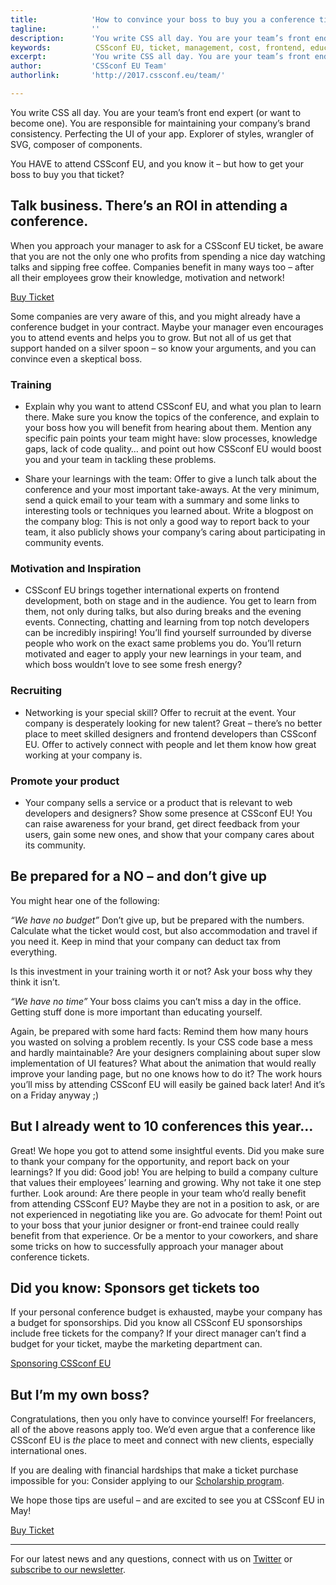 ```yaml
---
title:            'How to convince your boss to buy you a conference ticket to CSSconf EU'
tagline:          ''
description:      'You write CSS all day. You are your team’s front end expert (or want to become one). You are responsible for maintaining your company’s brand consistency. Perfecting the UI of your app. Explorer of styles, wrangler of SVG, composer of components. You HAVE to attend CSSconf EU, and you know it – but how to get your boss to buy you that ticket?'
keywords:          CSSconf EU, ticket, management, cost, frontend, education, CSSconf, Berlin, conference, CSS, 2016, 2017
excerpt:          'You write CSS all day. You are your team’s front end expert (or want to become one). You are responsible for maintaining your company’s brand consistency. Perfecting the UI of your app. Explorer of styles, wrangler of SVG, composer of components. You HAVE to attend CSSconf EU, and you know it – but how to get your boss to buy you that ticket?'
author:           'CSSconf EU Team'
authorlink:       'http://2017.cssconf.eu/team/'

---
```


You write CSS all day. You are your team’s front end expert (or want to become one). You are responsible for maintaining your company’s brand consistency. Perfecting the UI of your app. Explorer of styles, wrangler of SVG, composer of components.

You HAVE to attend CSSconf EU, and you know it – but how to get your boss to buy you that ticket?

## Talk business. There’s an ROI in attending a conference.

When you approach your manager to ask for a CSSconf EU ticket, be aware that you are not the only one who profits from spending a nice day watching talks and sipping free coffee. Companies benefit in many ways too – after all their employees grow their knowledge, motivation and network!

<a href="https://tito.io/cssconfeu/cssconfeu-2017" class="btn--special">
  <span class="btn__span" data-hover="Buy Ticket">Buy Ticket</span>
</a>

Some companies are very aware of this, and you might already have a conference budget in your contract. Maybe your manager even encourages you to attend events and helps you to grow. But not all of us get that support handed on a silver spoon – so know your arguments, and you can convince even a skeptical boss.

### Training
* Explain why you want to attend CSSconf EU, and what you plan to learn there. Make sure you know the topics of the conference, and explain to your boss how you will benefit from hearing about them. Mention any specific pain points your team might have: slow processes, knowledge gaps, lack of code quality… and point out how CSSconf EU would boost you and your team in tackling these problems.

* Share your learnings with the team: Offer to give a lunch talk about the conference and your most important take-aways. At the very minimum, send a quick email to your team with a summary and some links to interesting tools or techniques you learned about.
Write a blogpost on the company blog: This is not only a good way to report back to your team, it also publicly shows your company’s caring about participating in community events.

### Motivation and Inspiration

* CSSconf EU brings together international experts on frontend development, both on stage and in the audience. You get to learn from them, not only during talks, but also during breaks and the evening events. Connecting, chatting and learning from top notch developers can be incredibly inspiring! You’ll find yourself surrounded by diverse people who work on the exact same problems you do. You’ll return motivated and eager to apply your new learnings in your team, and which boss wouldn’t love to see some fresh energy?

### Recruiting

* Networking is your special skill? Offer to recruit at the event. Your company is desperately looking for new talent? Great – there’s no better place to meet skilled designers and frontend developers than CSSconf EU. Offer to actively connect with people and let them know how great working at your company is.

### Promote your product

* Your company sells a service or a product that is relevant to web developers and designers? Show some presence at CSSconf EU! You can raise awareness for your brand, get direct feedback from your users, gain some new ones, and show that your company cares about its community.

## Be prepared for a NO – and don’t give up

You might hear one of the following:

*“We have no budget”*
Don’t give up, but be prepared with the numbers. Calculate what the ticket would cost, but also accommodation and travel if you need it.
Keep in mind that your company can deduct tax from everything.

Is this investment in your training worth it or not? Ask your boss why they think it isn’t.

*“We have no time”*
Your boss claims you can’t miss a day in the office. Getting stuff done is more important than educating yourself.

Again, be prepared with some hard facts: Remind them how many hours you wasted on solving a problem recently. Is your CSS code base a mess and hardly maintainable? Are your designers complaining about super slow implementation of UI features? What about the animation that would really improve your landing page, but no one knows how to do it?
The work hours you’ll miss by attending CSSconf EU will easily be gained back later! And it’s on a Friday anyway ;)

## But I already went to 10 conferences this year…

Great! We hope you got to attend some insightful events. Did you make sure to thank your company for the opportunity, and report back on your learnings? If you did: Good job! You are helping to build a company culture that values their employees’ learning and growing.
Why not take it one step further. Look around: Are there people in your team who’d really benefit from attending CSSconf EU? Maybe they are not in a position to ask, or are not experienced in negotiating like you are. Go advocate for them! Point out to your boss that your junior designer or front-end trainee could really benefit from that experience. Or be a mentor to your coworkers, and share some tricks on how to successfully approach your manager about conference tickets.

## Did you know: Sponsors get tickets too

If your personal conference budget is exhausted, maybe your company has a budget for sponsorships. Did you know all CSSconf EU sponsorships include free tickets for the company? If your direct manager can’t find a budget for your ticket, maybe the marketing department can.

[Sponsoring CSSconf EU](http://sponsoring.cssconf.eu/)

## But I’m my own boss?

Congratulations, then you only have to convince yourself! For freelancers, all of the above reasons apply too. We’d even argue that a conference like CSSconf EU is *the* place to meet and connect with new clients, especially international ones.


If you are dealing with financial hardships that make a ticket purchase impossible for you: Consider applying to our [Scholarship program](http://2017.cssconf.eu/scholarships/).

We hope those tips are useful – and are excited to see you at CSSconf EU in May!

<a href="https://tito.io/cssconfeu/cssconfeu-2017" class="btn--special">
  <span class="btn__span" data-hover="Buy Ticket">Buy Ticket</span>
</a>

***

For our latest news and any questions, connect with us on [Twitter](https://twitter.com/cssconfeu) or [subscribe to our newsletter](https://confirmsubscription.com/h/d/879A481DB04CB70D).  
